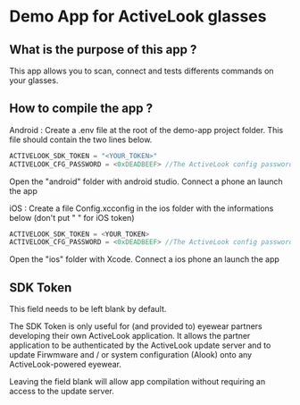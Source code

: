 # Demo App for ActiveLook glasses

## What is the purpose of this app ?

This app allows you to scan, connect and tests differents commands on your glasses.

## How to compile the app ?

Android : Create a .env file at the root of the demo-app project folder. This file should contain the two lines below.

```java
ACTIVELOOK_SDK_TOKEN = "<YOUR_TOKEN>"
ACTIVELOOK_CFG_PASSWORD = <0xDEADBEEF> //The ActiveLook config password, if needed
```

Open the "android" folder with android studio. Connect a phone an launch the app


iOS : Create a file Config.xcconfig in the ios folder with the informations below (don't put " " for iOS token)

```swift
ACTIVELOOK_SDK_TOKEN = <YOUR_TOKEN>
ACTIVELOOK_CFG_PASSWORD = <0xDEADBEEF> //The ActiveLook config password, if needed
```

Open the "ios" folder with Xcode. Connect a ios phone an launch the app

## SDK Token

This field needs to be left blank by default.

The SDK Token is only useful for (and provided to) eyewear partners developing their own ActiveLook application. It allows the partner application to be authenticated by the ActiveLook update server and to update Firwmware and / or system configuration (Alook) onto any ActiveLook-powered eyewear.

Leaving the field blank will allow app compilation without requiring an access to the update server.